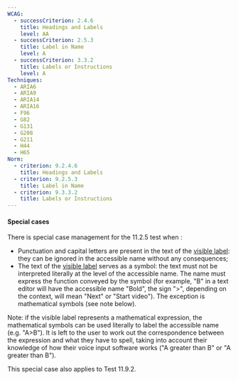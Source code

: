 ```yaml
---
WCAG:
  - successCriterion: 2.4.6
    title: Headings and Labels
    level: AA
  - successCriterion: 2.5.3
    title: Label in Name
    level: A
  - successCriterion: 3.3.2
    title: Labels or Instructions
    level: A
Techniques:
  - ARIA6
  - ARIA9
  - ARIA14
  - ARIA16
  - F96
  - G82
  - G131
  - G208
  - G211
  - H44
  - H65
Norm:
  - criterion: 9.2.4.6
    title: Headings and Labels
  - criterion: 9.2.5.3
    title: Label in Name
  - criterion: 9.3.3.2
    title: Labels or Instructions
---
```


#### Special cases

There is special case management for the 11.2.5 test when :

- Punctuation and capital letters are present in the text of the [visible label](#visible-title): they can be ignored in the accessible name without any consequences;
- The text of the [visible label](#visible-title) serves as a symbol: the text must not be interpreted literally at the level of the accessible name. The name must express the function conveyed by the symbol (for example, "B" in a text editor will have the accessible name "Bold", the sign "&gt;", depending on the context, will mean "Next" or "Start video"). The exception is mathematical symbols (see note below).

Note: if the visible label represents a mathematical expression, the mathematical symbols can be used literally to label the accessible name (e.g. "A&gt;B"). It is left to the user to work out the correspondence between the expression and what they have to spell, taking into account their knowledge of how their voice input software works ("A greater than B" or "A greater than B").

This special case also applies to Test 11.9.2.
